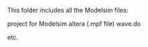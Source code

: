 This folder includes all the Modelsim files:

project for Modelsim altera (.mpf file)
wave.do

etc.
